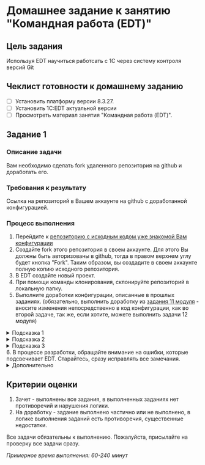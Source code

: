 # Домашнее задание к занятию "Командная работа (EDT)"


## Цель задания
Используя EDT научиться работсать с 1С через систему контроля версий Git

## Чеклист готовности к домашнему заданию
- [ ] Установить платформу версии 8.3.27.
- [ ] Установить 1C:EDT актуальной версии
- [ ] Просмотреть материал занятия "Командная работа (EDT)".

## Задание 1
### Описание задачи
Вам необходимо сделать fork удаленного репозитория на github и доработать его.

### Требования к результату
Ссылка на репозиторий в Вашем аккаунте на github с доработанной конфигурацией.

### Процесс выполнения
1. Перейдите к [репозиторию с исходным кодом уже знакомой Вам конфигурации](https://github.com/netology-code/onec-mid-base-11)
2. Создайте fork этого репозитория в своем аккаунте. Для этого Вы должны быть авторизованы в github, тогда в правом верхнем углу будет кнопка "Fork". Таким образом, вы создадите в своем аккаунте полную копию исходного репозитория.
3. В EDT создайте новый проект.
4. При помощи команды клонирования, склонируйте репозиторий в локальную папку.
5. Выполните доработки конфигурации, описанные в прошлых заданиях. (обязательно, выполнить доработку из [задания 11 модуля](../DTK/homework-11-2.md) - вносите изменения непосредственно в код конфигурации, как во второй задаче, так же, если хотите, можете выполнить задачи 12 модуля)
<details>
  <summary>Подсказка 1</summary>
  При выполнении доработок, старайтесь коммитить в репозиторий все логически законченные действия. Например, после добавления справочника контактных лиц и его настройки - сделайте коммит. После вывода поля на формы всех документов - сделайте еще один коммит. После добавления поля скидки на форму - сделайте третий коммит, после описания логики работы со скидками - четвертый. Помните, смысл коммитов заключается в том, чтобы Вы могли быстро переключиться к одному из них, по этому имеет смысл делать их достаточно часто, после завершения очередной задачи, отдельной по своему смыслу. С другой стороны, не стоит делать их слишком часто, чтобы история не была перегружена.
</details>
<details>
  <summary>Подсказка 2</summary>
  Вы можете создавать отдельные ветки под каждое задание, для тренировки и практики, но в целом, в данном случае, можно все коммитить непосредственно в master.
</details>
<details>
  <summary>Подсказка 3</summary>
  В итоге **Все доработки должны быть помещены в master, и должны быть отправлены в удаленный репозиторий**. По этому, рекомендуем после первого коммита попробовать сразу отправить изменения в репозиторий и проверить, что они там отражены.
</details>
6. В процессе разработки, обращайте внимание на ошибки, которые подсвечивает EDT. Старайтесь, сразу исправлять все замечания. 
<details>
  <summary>Дополнительно</summary>
  Напишите в комментарий к работе, Свои ощущения от разработки в EDT: как Вы считаете, насколько проще (или сложнее) работать в EDT. Удобнее ли, когда Вы сразу вилдите нарушения стиля программирования, это вам помогает, или скорее отвлекает? (Данное задание не является обязательным, т.к. EDT - довольно новый инструмент, интересны впечатления от его использования начинающими разработчиками)
</details>

## Критерии оценки

1. Зачет - выполнены все задания, в выполненных заданиях нет противоречий и нарушения логики. 
2. На доработку - задание выполнено частично или не выполнено, в логике выполнения заданий есть противоречия, существенные недостатки.

Все задачи обязательны к выполнению. Пожалуйста, присылайте на проверку все задачи сразу.



*Примерное время выполнения: 60-240 минут*
